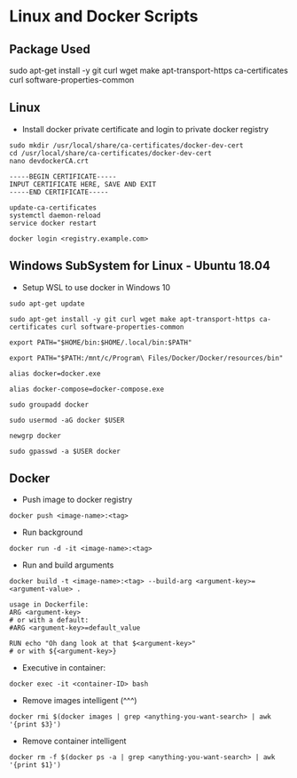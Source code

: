 # Linux and Docker Scripts

## Package Used
sudo apt-get install -y git curl wget make apt-transport-https ca-certificates curl software-properties-common

## Linux
* Install docker private certificate and login to private docker registry
```shell
sudo mkdir /usr/local/share/ca-certificates/docker-dev-cert
cd /usr/local/share/ca-certificates/docker-dev-cert
nano devdockerCA.crt

-----BEGIN CERTIFICATE-----
INPUT CERTIFICATE HERE, SAVE AND EXIT
-----END CERTIFICATE-----

update-ca-certificates
systemctl daemon-reload
service docker restart

docker login <registry.example.com>
```

## Windows SubSystem for Linux - Ubuntu 18.04
* Setup WSL to use docker in Windows 10
```shell
sudo apt-get update

sudo apt-get install -y git curl wget make apt-transport-https ca-certificates curl software-properties-common

export PATH="$HOME/bin:$HOME/.local/bin:$PATH"

export PATH="$PATH:/mnt/c/Program\ Files/Docker/Docker/resources/bin"

alias docker=docker.exe

alias docker-compose=docker-compose.exe

sudo groupadd docker

sudo usermod -aG docker $USER

newgrp docker

sudo gpasswd -a $USER docker
```

## Docker
* Push image to docker registry
```shell
docker push <image-name>:<tag>
```

* Run background
```shell
docker run -d -it <image-name>:<tag>
```

* Run and build arguments
```shell
docker build -t <image-name>:<tag> --build-arg <argument-key>=<argument-value> .

usage in Dockerfile: 
ARG <argument-key>
# or with a default:
#ARG <argument-key>=default_value

RUN echo "Oh dang look at that $<argument-key>"
# or with ${<argument-key>}
```

* Executive in container: 
```shell
docker exec -it <container-ID> bash
```

* Remove images intelligent (^^^)
```shell
docker rmi $(docker images | grep <anything-you-want-search> | awk '{print $3}')
```

* Remove container intelligent
```shell
docker rm -f $(docker ps -a | grep <anything-you-want-search> | awk '{print $1}')
```